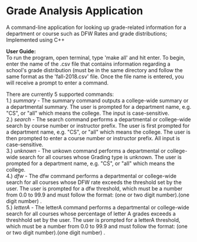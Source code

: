 # Grade Analysis Application
 A command-line application for looking up grade-related information for a department or course such as DFW Rates and grade distributions; Implemented using C++
 
 **User Guide:**  
 To run the program, open terminal, type 'make all' and hit enter.
 To begin, enter the name of the .csv file that contains information regarding a school's grade distribution (must be in the     same directory and follow the same format as the 'fall-2018.csv' file. Once the file name is entered, you will receive a  prompt to enter a command.  
 
 There are currently 5 supported commands:      
    1.) *summary* - The summary command outputs a college-wide summary or a departmental summary. The user is prompted for a department name, e.g. "CS", or "all" which means the college. The input is case-sensitive.  
   2.) *search* - The search command performs a departmental or college-wide search by course number or instructor prefix. The user is first prompted for a department name, e.g. "CS", or "all" which means the college. The user is then prompted to enter a course number or instructor prefix. All input is case-sensitive.  
   3.) *unknown* - The unkown command performs a departmental or college-wide search for all courses whose Grading type is unknown. The user is prompted for a department name, e.g. "CS", or "all" which means the college.  
   4.) *dfw* - The dfw command performs a departmental or college-wide search for all courses whose DFW rate exceeds the threshold set by the user. The user is prompted for a dfw threshold, which must be a number from 0.0 to 99.9 and must follow the format: (one or two digit number).(one digit number) .   
   5.) *letterA* - The letterA command performs a departmental or college-wide search for all courses whose percentage of letter A grades exceeds a threshhold set by the user. The user is prompted for a letterA threshold, which must be a number from 0.0 to 99.9 and must follow the format: (one or two digit number).(one digit number) . 
 
 
